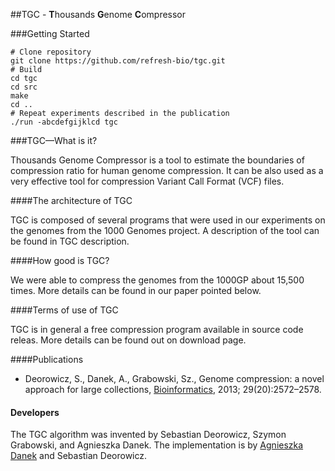 ##TGC - **T**housands **G**enome **C**ompressor

###Getting Started 

```
# Clone repository
git clone https://github.com/refresh-bio/tgc.git
# Build 
cd tgc
cd src
make
cd ..
# Repeat experiments described in the publication
./run -abcdefgijklcd tgc
```

###TGC—What is it?

Thousands Genome Compressor is a tool to estimate the boundaries of compression ratio for human genome compression. It can be also used as a very effective tool for compression Variant Call Format (VCF) files.

####The architecture of TGC

TGC is composed of several programs that were used in our experiments on the genomes from the 1000 Genomes project. A description of the tool can be found in TGC description.

####How good is TGC?

We were able to compress the genomes from the 1000GP about 15,500 times. More details can be found in our paper pointed below.

####Terms of use of TGC

TGC is in general a free compression program available in source code releas. More details can be found out on download page.

####Publications

 + Deorowicz, S., Danek, A., Grabowski, Sz., Genome compression: a novel approach for large collections, [Bioinformatics](http://bioinformatics.oxfordjournals.org/content/29/20/2572), 2013; 29(20):2572–2578.


#### Developers

The TGC algorithm was invented by Sebastian Deorowicz, Szymon Grabowski, and Agnieszka Danek.
The implementation is by [Agnieszka Danek](https://github.com/agnieszkadanek) and Sebastian Deorowicz.
